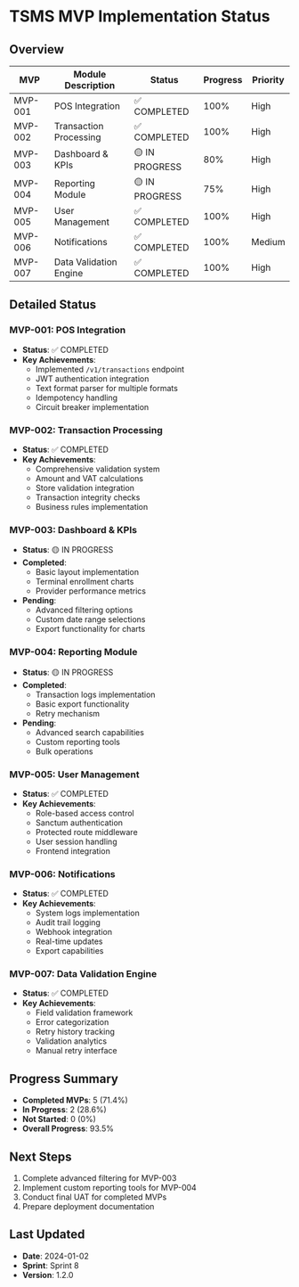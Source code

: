 # TSMS MVP Implementation Status

## Overview

| MVP     | Module Description     | Status         | Progress | Priority |
| ------- | ---------------------- | -------------- | -------- | -------- |
| MVP-001 | POS Integration        | ✅ COMPLETED   | 100%     | High     |
| MVP-002 | Transaction Processing | ✅ COMPLETED   | 100%     | High     |
| MVP-003 | Dashboard & KPIs       | 🟡 IN PROGRESS | 80%      | High     |
| MVP-004 | Reporting Module       | 🟡 IN PROGRESS | 75%      | High     |
| MVP-005 | User Management        | ✅ COMPLETED   | 100%     | High     |
| MVP-006 | Notifications          | ✅ COMPLETED   | 100%     | Medium   |
| MVP-007 | Data Validation Engine | ✅ COMPLETED   | 100%     | High     |

## Detailed Status

### MVP-001: POS Integration

-   **Status**: ✅ COMPLETED
-   **Key Achievements**:
    -   Implemented `/v1/transactions` endpoint
    -   JWT authentication integration
    -   Text format parser for multiple formats
    -   Idempotency handling
    -   Circuit breaker implementation

### MVP-002: Transaction Processing

-   **Status**: ✅ COMPLETED
-   **Key Achievements**:
    -   Comprehensive validation system
    -   Amount and VAT calculations
    -   Store validation integration
    -   Transaction integrity checks
    -   Business rules implementation

### MVP-003: Dashboard & KPIs

-   **Status**: 🟡 IN PROGRESS
-   **Completed**:
    -   Basic layout implementation
    -   Terminal enrollment charts
    -   Provider performance metrics
-   **Pending**:
    -   Advanced filtering options
    -   Custom date range selections
    -   Export functionality for charts

### MVP-004: Reporting Module

-   **Status**: 🟡 IN PROGRESS
-   **Completed**:
    -   Transaction logs implementation
    -   Basic export functionality
    -   Retry mechanism
-   **Pending**:
    -   Advanced search capabilities
    -   Custom reporting tools
    -   Bulk operations

### MVP-005: User Management

-   **Status**: ✅ COMPLETED
-   **Key Achievements**:
    -   Role-based access control
    -   Sanctum authentication
    -   Protected route middleware
    -   User session handling
    -   Frontend integration

### MVP-006: Notifications

-   **Status**: ✅ COMPLETED
-   **Key Achievements**:
    -   System logs implementation
    -   Audit trail logging
    -   Webhook integration
    -   Real-time updates
    -   Export capabilities

### MVP-007: Data Validation Engine

-   **Status**: ✅ COMPLETED
-   **Key Achievements**:
    -   Field validation framework
    -   Error categorization
    -   Retry history tracking
    -   Validation analytics
    -   Manual retry interface

## Progress Summary

-   **Completed MVPs**: 5 (71.4%)
-   **In Progress**: 2 (28.6%)
-   **Not Started**: 0 (0%)
-   **Overall Progress**: 93.5%

## Next Steps

1. Complete advanced filtering for MVP-003
2. Implement custom reporting tools for MVP-004
3. Conduct final UAT for completed MVPs
4. Prepare deployment documentation

## Last Updated

-   **Date**: 2024-01-02
-   **Sprint**: Sprint 8
-   **Version**: 1.2.0
